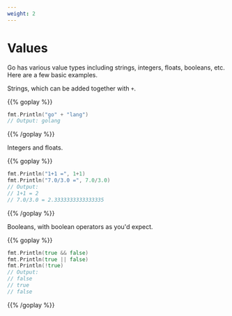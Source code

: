 ```yaml
---
weight: 2
---
```


# Values

Go has various value types including strings,
integers, floats, booleans, etc. Here are a few
basic examples.

Strings, which can be added together with `+`.

{{% goplay %}}

```go
fmt.Println("go" + "lang")
// Output: golang
```

{{% /goplay %}}

Integers and floats.

{{% goplay %}}

```go
fmt.Println("1+1 =", 1+1)
fmt.Println("7.0/3.0 =", 7.0/3.0)
// Output:
// 1+1 = 2
// 7.0/3.0 = 2.3333333333333335
```

{{% /goplay %}}

Booleans, with boolean operators as you'd expect.

{{% goplay %}}

```go
fmt.Println(true && false)
fmt.Println(true || false)
fmt.Println(!true)
// Output:
// false
// true
// false
```

{{% /goplay %}}
